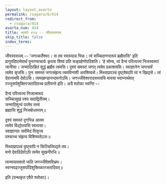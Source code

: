 ```yaml
---
layout: layout_avarta
permalink: /sagara/6/414
redirect_from:
  - /sagara/414
avarta_num: 414
title: आवर्तः ४१४ -- जीवस्वरूपम्
skip_title: false
index_terms: 
---
```


जीवस्वरूपम् -- 'जगत्कर्तेश्वरः। स तव स्वरूपान्न भिन्नः।
त्वं सच्चिदानन्दरूपं ब्रह्मैवासि' इति प्रागुपदिष्टमेवार्थं पुनरप्याचार्यः कृपया
शिष्यं प्रति सङ्ग्रहेणोपदिशति। 'हे सोम्य, त्वं दैन्यं परित्यज्य निजस्वरूपं
जानीयाः। जन्मादिरहितं शुद्धं ब्रह्मैव त्वमसि। दृश्यं समस्तं जगत् त्वमेव
प्रकाशयसि। स्वाज्ञानेन जगत्सर्वं त्वमेव सृजसि। पुनः समस्तं जगत्संहृत्य
त्वमविनाशी अवशिष्यसे। मिथ्याप्रपञ्चं दृष्ट्वेषदपि त्वं न खिद्यसे।
त्वं देवानामपि देवोऽसि। त्वमखण्डानन्दघनोऽसि। जगज्जीवेश्वरादयस्त्वयि
मायया स्वाप्नार्थवत् रज्जुसर्पशुक्तिरजतादिवच्च प्रतीयन्ते इति। अत्रै
श्लोका भवन्ति --

दैन्यं परित्यज्य निजात्मरूपं  
सच्चित्सुखं पश्य सदाद्वितीयम्।  
जन्मादिशून्यं परमेव तत्त्वं  
ब्रह्मासि शुद्धं निजबोधरूपम्॥

दृश्यं समस्तं दृगभिन्न आत्मा  
त्वमेव विद्योतयसि स्वभासा।  
स्वाज्ञानतः सर्वमिदं विसृज्य  
पश्चाच्च संहृत्य विशिष्यसेऽजः॥

मिथ्याप्रपञ्चं दृष्ट्वापि न किञ्चित्विद्यते तव।  
मनो देवादिदेवोऽपि त्वमेव सुखनीरधिः॥

त्वन्मायावशतो भाति जगज्जीवेशविभ्रमः।  
स्वप्नवद्रज्जुसर्पादिशुक्तिकारजतादिवत्॥

इति (ग्रन्थकृत एवैते श्लोकाः)।
